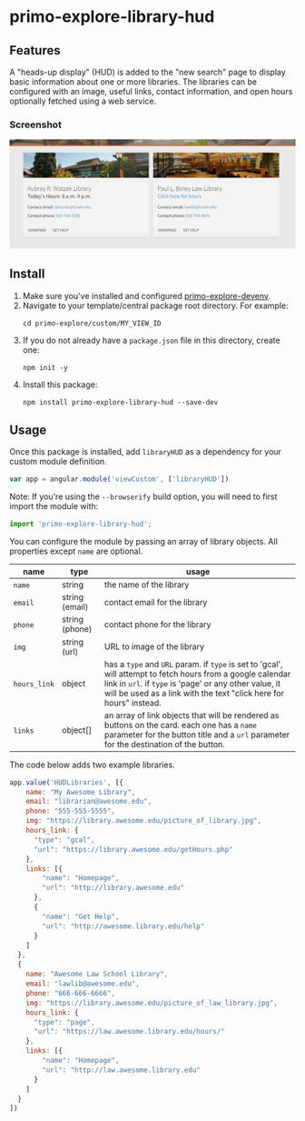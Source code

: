 # primo-explore-library-hud

<!-- ![Build Status](https://api.travis-ci.org/Alliance-PCJWG/primo-explore-clickable-logo.svg?branch=master) -->

## Features
A "heads-up display" (HUD) is added to the "new search" page to display basic information about one or more libraries. The libraries can be configured with an image, useful links, contact information, and open hours optionally fetched using a web service.

### Screenshot
![screenshot](screenshot.png)

## Install
1. Make sure you've installed and configured [primo-explore-devenv](https://github.com/ExLibrisGroup/primo-explore-devenv).
2. Navigate to your template/central package root directory. For example:
    ```
    cd primo-explore/custom/MY_VIEW_ID
    ```
3. If you do not already have a `package.json` file in this directory, create one:
    ```
    npm init -y
    ```
4. Install this package:
    ```
    npm install primo-explore-library-hud --save-dev
    ```

## Usage
Once this package is installed, add `libraryHUD` as a dependency for your custom module definition.

```js
var app = angular.module('viewCustom', ['libraryHUD'])
```
Note: If you're using the `--browserify` build option, you will need to first import the module with:

```javascript
import 'primo-explore-library-hud';
```
You can configure the module by passing an array of library objects. All properties except `name` are optional.

| name         | type                  | usage                                                                                                                                                                                                                                       |
|--------------|-----------------------|---------------------------------------------------------------------------------------------------------------------------------------------------------------------------------------------------------------------------------------------|
| `name`       | string                | the name of the library                                                                                                                                                                                                                     |
| `email`      | string (email)        | contact email for the library                                                                                                                                                                                                               |
| `phone`      | string (phone) | contact phone for the library                                                                                                                                                                                                               |
| `img`        | string (url)          | URL to image of the library                                                                                                                                                                                                                 |
| `hours_link` | object                | has a `type` and `URL` param. if `type` is set to 'gcal', will attempt to fetch hours from a google calendar link in `url`. if `type` is 'page' or any other value, it will be used as a link with the text "click here for hours" instead. |
| `links`      | object[]              | an array of link objects that will be rendered as buttons on the card. each one has a `name` parameter for the button title and a `url` parameter for the destination of the button.                                                        |

The code below adds two example libraries.

```js
app.value('HUDLibraries', [{
    name: "My Awesome Library",
    email: "librarian@awesome.edu",
    phone: "555-555-5555",
    img: "https://library.awesome.edu/picture_of_library.jpg",
    hours_link: {
      "type": "gcal",
      "url": "https://library.awesome.edu/getHours.php"
    },
    links: [{
        "name": "Homepage",
        "url": "http://library.awesome.edu"
      },
      {
        "name": "Get Help",
        "url": "http://awesome.library.edu/help"
      }
    ]
  },
  {
    name: "Awesome Law School Library",
    email: "lawlib@awesome.edu",
    phone: "666-666-6666",
    img: "https://library.awesome.edu/picture_of_law_library.jpg",
    hours_link: {
      "type": "page",
      "url": "https://law.awesome.library.edu/hours/"
    },
    links: [{
        "name": "Homepage",
        "url": "http://law.awesome.library.edu"
      }
    ]
  }
])
```

<!-- ## Running tests
1. Clone the repo
2. Run `npm install`
3. Run `npm test` -->
